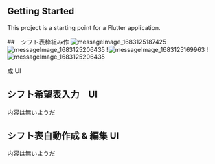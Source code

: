 ## Getting Started
This project is a starting point for a Flutter application.

##　シフト表枠組み作
![messageImage_1683125187425](https://user-images.githubusercontent.com/127015900/235975647-2a3c02f7-2ffe-4563-b1ee-619d773cb73b.jpg)
![messageImage_1683125206435](https://user-images.githubusercontent.com/127015900/235975648-32727fa9-360a-4c36-815f-4c8a834495c4.jpg)
!![messageImage_1683125169963](https://user-images.githubusercontent.com/127015900/235975639-7f5044b7-38e0-4c97-a308-aab972019257.jpg)
!![messageImage_1683125206435](https://user-images.githubusercontent.com/127015900/235975740-d8456bbd-6b3b-45ec-be99-4e7863a8c428.jpg)

成 UI 


## シフト希望表入力　UI
内容は無いようだ

## シフト表自動作成 & 編集 UI
内容は無いようだ
